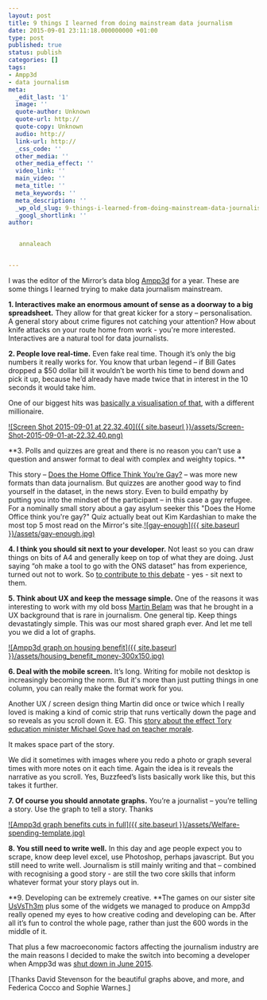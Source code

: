 ```yaml
---
layout: post
title: 9 things I learned from doing mainstream data journalism
date: 2015-09-01 23:11:18.000000000 +01:00
type: post
published: true
status: publish
categories: []
tags:
- Ampp3d
- data journalism
meta:
  _edit_last: '1'
  image: ''
  quote-author: Unknown
  quote-url: http://
  quote-copy: Unknown
  audio: http://
  link-url: http://
  _css_code: ''
  other_media: ''
  other_media_effect: ''
  video_link: ''
  main_video: ''
  meta_title: ''
  meta_keywords: ''
  meta_description: ''
  _wp_old_slug: 9-things-i-learned-from-doing-mainstream-data-journalism
  _googl_shortlink: ''
author:


   annaleach


---
```

I was the editor of the Mirror’s data blog [Ampp3d](http://www.mirror.co.uk/news/ampp3d/?pageNumber=3) for a year. These are some things I learned trying to make data journalism mainstream.

**1. Interactives make an enormous amount of sense as a doorway to a big spreadsheet.** They allow for that great kicker for a story – personalisation. A general story about crime figures not catching your attention? How about knife attacks on your route home from work - you're more interested. Interactives are a natural tool for data journalists.

**2. People love real-time.** Even fake real time. Though it’s only the big numbers it really works for. You know that urban legend – if Bill Gates dropped a $50 dollar bill it wouldn’t be worth his time to bend down and pick it up, because he’d already have made twice that in interest in the 10 seconds it would take him.

One of our biggest hits was [basically a visualisation of that](http://ampp3d.mirror.co.uk/2014/02/21/wayne-rooney-earnings/), with a different millionaire.

[![Screen Shot 2015-09-01 at 22.32.40]({{ site.baseurl }}/assets/Screen-Shot-2015-09-01-at-22.32.40.png)](http://annaleach.net/wp-content/uploads/2015/09/Screen-Shot-2015-09-01-at-22.32.40.png)

**3. Polls and quizzes are great and there is no reason you can’t use a question and answer format to deal with complex and weighty topics. **

This story – [Does the Home Office Think You’re Gay?](http://www.mirror.co.uk/news/ampp3d/home-office-think-youre-gay-5280895) – was more new formats than data journalism. But quizzes are another good way to find yourself in the dataset, in the news story. Even to build empathy by putting you into the mindset of the participant – in this case a gay refugee. For a nominally small story about a gay asylum seeker this "Does the Home Office think you're gay?" Quiz actually beat out Kim Kardashian to make the most top 5 most read on the Mirror's site.[![gay-enough]({{ site.baseurl }}/assets/gay-enough.jpg)](http://annaleach.net/wp-content/uploads/2015/09/gay-enough.jpg)

**4. I think you should sit next to your developer.** Not least so you can draw things on bits of A4 and generally keep on top of what they are doing. Just saying “oh make a tool to go with the ONS dataset” has from experience, turned out not to work. So [to contribute to this debate](https://storify.com/charlesarthur/great-truths-of-our-time) - yes - sit next to them.

**5. Think about UX and keep the message simple.** One of the reasons it was interesting to work with my old boss [Martin Belam](http://martinbelam.com/) was that he brought in a UX background that is rare in journalism. One general tip. Keep things devastatingly simple. This was our most shared graph ever. And let me tell you we did a lot of graphs.

[![Ampp3d graph on housing benefit]({{ site.baseurl }}/assets/housing_benefit_money-300x150.jpg)](http://annaleach.net/wp-content/uploads/2015/09/housing_benefit_money.jpg)

**6. Deal with the mobile screen.** It’s long. Writing for mobile not desktop is increasingly becoming the norm. But it's more than just putting things in one column, you can really make the format work for you.

Another UX / screen design thing Martin did once or twice which I really loved is making a kind of comic strip that runs vertically down the page and so reveals as you scroll down it. EG. This [story about the effect Tory education minister Michael Gove had on teacher morale](http://ampp3d.mirror.co.uk/2014/01/07/that-gove-effect-on-teacher-morale-in-full/).

It makes space part of the story.

We did it sometimes with images where you redo a photo or graph several times with more notes on it each time. Again the idea is it reveals the narrative as you scroll. Yes, Buzzfeed’s lists basically work like this, but this takes it further.

**7. Of course you should annotate graphs.** You’re a journalist – you’re telling a story. Use the graph to tell a story. Thanks

[![Ampp3d graph benefits cuts in full]({{ site.baseurl }}/assets/Welfare-spending-template.jpg)](http://annaleach.net/wp-content/uploads/2015/09/Welfare-spending-template.jpg)

**8. You still need to write well.** In this day and age people expect you to scrape, know deep level excel, use Photoshop, perhaps javascript. But you still need to write well. Journalism is still mainly writing and that – combined with recognising a good story - are still the two core skills that inform whatever format your story plays out in.

**9. Developing can be extremely creative. **The games on our sister site [UsVsTh3m](http://usvsth3m.com/) plus some of the widgets we managed to produce on Ampp3d really opened my eyes to how creative coding and developing can be. After all it’s fun to control the whole page, rather than just the 600 words in the middle of it.

That plus a few macroeconomic factors affecting the journalism industry are the main reasons I decided to make the switch into becoming a developer when Ampp3d was [shut down in June 2015](http://www.theguardian.com/media/2015/may/13/trinity-mirrors-usvsth3m-and-ampp3d-thought-to-be-facing-axe-as-jobs-set-to-go).

[Thanks David Stevenson for the beautiful graphs above, and more, and Federica Cocco and Sophie Warnes.]
